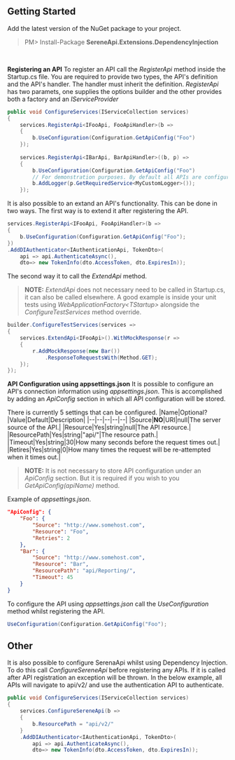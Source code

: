 ﻿## Getting Started
Add the latest version of the NuGet package to your project.
>PM> Install-Package **SereneApi.Extensions.DependencyInjection**

<br/>

**Registering an API**
To register an API call the *RegisterApi* method inside the Startup.cs file. You are required to provide two types, the API's definition and the API's handler. The handler must inherit the definition.
*RegisterApi* has two paramets, one supplies the options builder and the other provides both a factory and an *IServiceProvider*
```csharp
public void ConfigureServices(IServiceCollection services)
{
	services.RegisterApi<IFooApi, FooApiHandler>(b =>
	{
		b.UseConfiguration(Configuration.GetApiConfig("Foo")
	});
	
	services.RegisterApi<IBarApi, BarApiHandler>((b, p) =>
	{
		b.UseConfiguration(Configuration.GetApiConfig("Foo")
		// For demonstration purposes. By default all APIs are configured to use ILoggerFactory.
		b.AddLogger(p.GetRequiredService<MyCustomLogger>());
	});
```
It is also possible to an extand an API's functionality. This can be done in two ways.
The first way is to extend it after registering the API.
```csharp
services.RegisterApi<IFooApi, FooApiHandler>(b =>
{
	b.UseConfiguration(Configuration.GetApiConfig("Foo");
})
.AddDIAuthenticator<IAuthenticationApi, TokenDto>(
    api => api.AuthenticateAsync(),
    dto=> new TokenInfo(dto.AccessToken, dto.ExpiresIn));
```
The second way it to call the *ExtendApi* method.
>**NOTE:** *ExtendApi* does not necessary need to be called in Startup.cs, it can also be called elsewhere. A good example is inside your unit tests using *WebApplicationFactory\<TStartup>* alongside the *ConfigureTestServices* method override.
```csharp
builder.ConfigureTestServices(services =>
{
	services.ExtendApi<IFooApi>().WithMockResponse(r =>
	{
		r.AddMockResponse(new Bar())
			.ResponseToRequestsWith(Method.GET);
	});
});
```
**API Configuration using appsettings.json**
It is possible to configure an API's connection information using *appsettings.json*. This is accomplished by adding an *ApiConfig* section in which all API configuration will be stored.

There is currently 5 settings that can be configured.
|Name|Optional?|Value|Default|Description|
|--|--|--|--|--|
|Source|**NO**|URI|null|The server source of the API.|
|Resource|Yes|string|null|The API resource.|
|ResourcePath|Yes|string|"api/"|The resource path.|
|Timeout|Yes|string|30|How many seconds before the request times out.|
|Retires|Yes|string|0|How many times the request will be re-attempted when it times out.|

>**NOTE:** It is not necessary to store API configuration under an *ApiConfig* section. But it is required if you wish to you *GetApiConfig(apiName)* method.

Example of *appsettings.json*.
```json
"ApiConfig": {
    "Foo": {
        "Source": "http://www.somehost.com",
        "Resource": "Foo",
        "Retries": 2
    },
    "Bar": {
        "Source": "http://www.somehost.com",
        "Resource": "Bar",
        "ResourcePath": "api/Reporting/",
        "Timeout": 45
    }
}
```
To configure the API using *appsettings.json* call the *UseConfiguration* method whilst registering the API.
```csharp
UseConfiguration(Configuration.GetApiConfig("Foo");
```

## Other
It is also possible to configure SerenaApi whilst using Dependency Injection. To do this call *ConfigureSereneApi* before registering any APIs. If it is called after API registration an exception will be thrown. In the below example, all APIs will navigate to api/v2/ and use the authentication API to authenticate.
```csharp
public void ConfigureServices(IServiceCollection services)
{
	services.ConfigureSereneApi(b =>
	{
		b.ResourcePath = "api/v2/"
	}
	.AddDIAuthenticator<IAuthenticationApi, TokenDto>(
	    api => api.AuthenticateAsync(),
	    dto=> new TokenInfo(dto.AccessToken, dto.ExpiresIn));
```